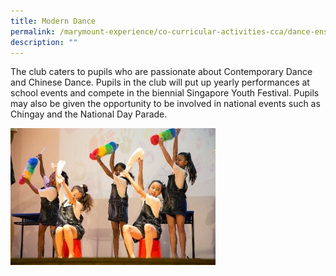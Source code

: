 ```yaml
---
title: Modern Dance
permalink: /marymount-experience/co-curricular-activities-cca/dance-ensemble/modern-dance/
description: ""
---
```

<p>The club caters to pupils who are passionate about Contemporary Dance and Chinese Dance. Pupils in the club will put up yearly performances at school events and compete in the biennial Singapore Youth Festival. Pupils may also be given the opportunity to be involved in national events such as Chingay and the National Day Parade.</p>
<img style="width: 65%;" src="/images/md1.jpg" />
